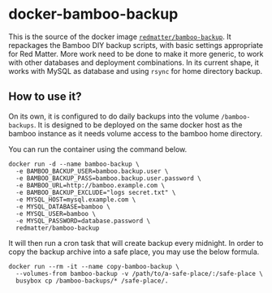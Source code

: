 # docker-bamboo-backup

This is the source of the docker image [`redmatter/bamboo-backup`](https://hub.docker.com/r/redmatter/bamboo-backup/).
It repackages the Bamboo DIY backup scripts, with basic settings appropriate for Red Matter. More work need to be done
to make it more generic, to work with other databases and deployment combinations. In its current shape, it works with
MySQL as database and using `rsync` for home directory backup.

## How to use it?

On its own, it is configured to do daily backups into the volume `/bamboo-backups`. It is designed to be deployed on the
same docker host as the bamboo instance as it needs volume access to the bamboo home directory.

You can run the container using the command below.

    docker run -d --name bamboo-backup \
      -e BAMBOO_BACKUP_USER=bamboo.backup.user \
      -e BAMBOO_BACKUP_PASS=bamboo.backup.user.password \
      -e BAMBOO_URL=http://bamboo.example.com \
      -e BAMBOO_BACKUP_EXCLUDE="logs secret.txt" \
      -e MYSQL_HOST=mysql.example.com \
      -e MYSQL_DATABASE=bamboo \
      -e MYSQL_USER=bamboo \
      -e MYSQL_PASSWORD=database.password \
      redmatter/bamboo-backup

It will then run a cron task that will create backup every midnight. In order to copy the backup archive into a safe
place, you may use the below formula.

    docker run --rm -it --name copy-bamboo-backup \
      --volumes-from bamboo-backup -v /path/to/a-safe-place/:/safe-place \
      busybox cp /bamboo-backups/* /safe-place/.

